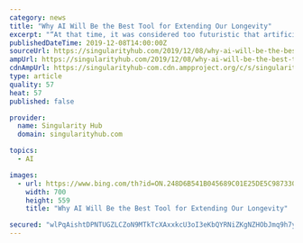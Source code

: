 ```yaml
---
category: news
title: "Why AI Will Be the Best Tool for Extending Our Longevity"
excerpt: "“At that time, it was considered too futuristic that artificial intelligence and data science … might be more accurate compared to any hypothesis of human doctors,” said Kaminskiy, co-founder and managing partner at Deep Knowledge Ventures, an investment firm that is betting big on AI and longevity. How times have changed. Artificial ..."
publishedDateTime: 2019-12-08T14:00:00Z
sourceUrl: https://singularityhub.com/2019/12/08/why-ai-will-be-the-best-tool-for-extending-our-longevity/
ampUrl: https://singularityhub.com/2019/12/08/why-ai-will-be-the-best-tool-for-extending-our-longevity/amp/
cdnAmpUrl: https://singularityhub-com.cdn.ampproject.org/c/s/singularityhub.com/2019/12/08/why-ai-will-be-the-best-tool-for-extending-our-longevity/amp/
type: article
quality: 57
heat: 57
published: false

provider:
  name: Singularity Hub
  domain: singularityhub.com

topics:
  - AI

images:
  - url: https://www.bing.com/th?id=ON.248D6B541B045689C01E25DE5C987330
    width: 700
    height: 559
    title: "Why AI Will Be the Best Tool for Extending Our Longevity"

secured: "wlPqAishtDPNTUGZLCZoN9MTkTcXAxxkcU3oI3eKbQYRNiZKgNZHObJmq9h7y3qmk3GwSfw+lLKguMqQEbyaq1u2G97/rTQxcE8gh2TCab8PGw+U19NRrzjBy356SuWlQLOhNDb2M3X2WIQQ6/nJqR7cwW9Bnvi5CXLXL9h85UDhaRiFLFj0YK69wiblfZc/6QfEzAFEb80tavAagbsruGE+wNIulfAaygno7wtgpYK7VsECciU2fbR05l8i+L+jWDosiR8pAk56ewwQt8Y2Hg==;Rn7yG5OEHYc3Oc0w4SOtgw=="
---
```


